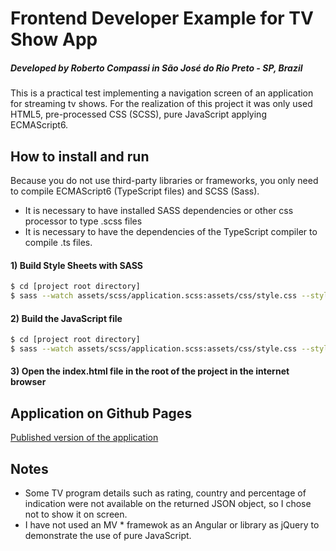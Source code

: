 # Frontend Developer Example for TV Show App
##### Developed by Roberto Compassi in São José do Rio Preto - SP, Brazil

This is a practical test implementing a navigation screen of an application for streaming tv shows. For the realization of this project it was only used HTML5, pre-processed CSS (SCSS), pure JavaScript applying ECMAScript6.

## How to install and run

Because you do not use third-party libraries or frameworks, you only need to compile ECMAScript6 (TypeScript files) and SCSS (Sass).

  - It is necessary to have installed SASS dependencies or other css processor to type .scss files
  - It is necessary to have the dependencies of the TypeScript compiler to compile .ts files.

#### 1) Build Style Sheets with SASS

```sh
$ cd [project root directory]
$ sass --watch assets/scss/application.scss:assets/css/style.css --style compressed
```

#### 2) Build the JavaScript file

```sh
$ cd [project root directory]
$ sass --watch assets/scss/application.scss:assets/css/style.css --style compressed
```
#### 3) Open the index.html file in the root of the project in the internet browser

## Application on Github Pages

[Published version of the application](https://robertocompassi.github.io/TV-Show-Example-App/)
## Notes
 - Some TV program details such as rating, country and percentage of indication were not available on the returned JSON object, so I chose not to show it on screen.
 - I have not used an MV * framewok as an Angular or library as jQuery to demonstrate the use of pure JavaScript.

 

